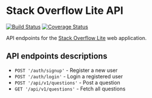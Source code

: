 # Stack Overflow Lite API

[![Build Status](https://travis-ci.org/khwilo/stackoverflow-lite-api.svg?branch=ft-fetch-all-questions-162697938
)](https://travis-ci.org/khwilo/stackoverflow-lite-api) [![Coverage Status](https://coveralls.io/repos/github/khwilo/stackoverflow-lite-api/badge.svg?branch=ft-fetch-all-questions-162697938
)](https://coveralls.io/github/khwilo/stackoverflow-lite-api?branch=ft-fetch-all-questions-162697938
)

API endpoints for the [Stack Overflow Lite](https://khwilo.github.io/stackoverflow-lite/UI/) web application.

## API endpoints descriptions

- `POST '/auth/signup'` - Register a new user
- `POST '/auth/login'` - Login a registered user
- `POST '/api/v1/questions'` - Post a question
- `GET '/api/v1/questions'` - Fetch all questions
